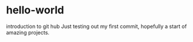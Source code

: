 # hello-world
introduction to git hub
Just testing out my first commit, hopefully a start of amazing projects.

